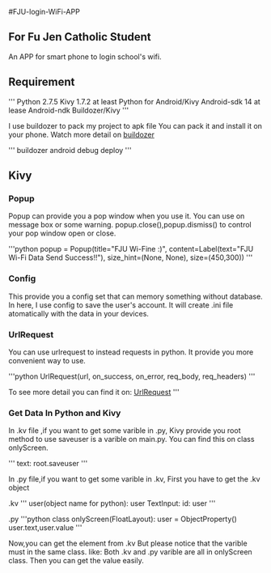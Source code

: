 #FJU-login-WiFi-APP

## For Fu Jen Catholic Student

An APP for smart phone to login school's wifi.

## Requirement

'''
Python 2.7.5
Kivy 1.7.2 at least
Python for Android/Kivy
Android-sdk 14 at lease 
Android-ndk
Buildozer/Kivy
'''

I use buildozer to pack my project to apk file
You can pack it and install it on your phone.
Watch more detail on [buildozer](https://github.com/kivy/buildozer)

'''
buildozer android debug deploy
'''

## Kivy

### Popup

Popup can provide you a pop window when you use it.
You can use on message box or some warning.
popup.close(),popup.dismiss() to control your pop window open or close.

'''python
popup = Popup(title="FJU Wi-Fine :)", 
content=Label(text="FJU Wi-Fi Data Send Success!!"),
size_hint=(None, None), size=(450,300))
'''

### Config

This provide you a config set that can memory something without database.
In here, I use config to save the user's account.
It will create .ini file atomatically with the data in your devices.

### UrlRequest

You can use urlrequest to instead requests in python.
It provide you more convenient way to use.

'''python
UrlRequest(url, on_success, on_error, req_body, req_headers)
'''

To see more detail you can find it on: 
[UrlRequest](http://kivy.org/docs/api-kivy.network.urlrequest.html)
'''

### Get Data In Python and Kivy

In .kv file ,if you want to get some varible in .py,
Kivy provide you root method to use
saveuser is a varible on main.py.
You can find this on class onlyScreen.

'''
text: root.saveuser
'''

In .py file,if you want to get some varible in .kv,
First you have to get the .kv object

.kv
'''
<onlyScreen>
    user(object name for python): user
    TextInput:
        id: user
'''

.py
'''python
class onlyScreen(FloatLayout):
    user = ObjectProperty()
    user.text,user.value
'''

Now,you can get the element from .kv
But please notice that the varible must in the same class.
like: Both .kv and .py varible are all in onlyScreen class.
Then you can get the value easily.
